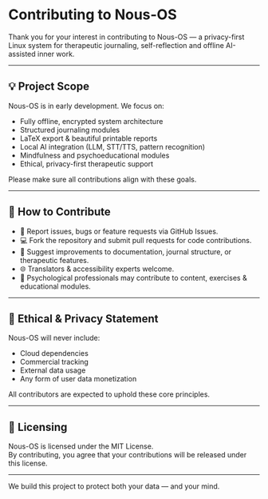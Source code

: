 # Contributing to Nous-OS

Thank you for your interest in contributing to Nous-OS — a privacy-first Linux system for therapeutic journaling, self-reflection and offline AI-assisted inner work.

---

## 💡 Project Scope

Nous-OS is in early development. We focus on:

- Fully offline, encrypted system architecture
- Structured journaling modules
- LaTeX export & beautiful printable reports
- Local AI integration (LLM, STT/TTS, pattern recognition)
- Mindfulness and psychoeducational modules
- Ethical, privacy-first therapeutic support

Please make sure all contributions align with these goals.

---

## 🧱 How to Contribute

- 🐛 Report issues, bugs or feature requests via GitHub Issues.
- 💻 Fork the repository and submit pull requests for code contributions.
- 📄 Suggest improvements to documentation, journal structure, or therapeutic features.
- 🌐 Translators & accessibility experts welcome.
- 🧠 Psychological professionals may contribute to content, exercises & educational modules.

---

## 🔐 Ethical & Privacy Statement

Nous-OS will never include:

- Cloud dependencies  
- Commercial tracking  
- External data usage  
- Any form of user data monetization

All contributors are expected to uphold these core principles.

---

## 📜 Licensing

Nous-OS is licensed under the MIT License.  
By contributing, you agree that your contributions will be released under this license.

---

We build this project to protect both your data — and your mind.
